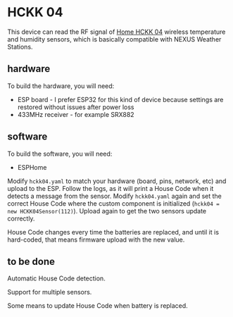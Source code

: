# HCKK 04

This device can read the RF signal of [Home HCKK 04](https://www.somogyi.hu/product/kulso-jelado-hcw-21-idojaras-allomashoz-hckk-04-12025) wireless temperature and humidity sensors, which is basically compatible with NEXUS Weather Stations.

## hardware
To build the hardware, you will need:
- ESP board - I prefer ESP32 for this kind of device because settings are restored without issues after power loss 
- 433MHz receiver - for example SRX882

## software
To build the software, you will need:
- ESPHome

Modify `hckk04.yaml` to match your hardware (board, pins, network, etc) and upload to the ESP. Follow the logs, as it will print a House Code when it detects a message from the sensor. Modify `hckk04.yaml` again and set the correct House Code where the custom component is initialized (`hckk04 = new HCKK04Sensor(112)`). Upload again to get the two sensors update correctly.

House Code changes every time the batteries are replaced, and until it is hard-coded, that means firmware upload with the new value.

## to be done

Automatic House Code detection.

Support for multiple sensors.

Some means to update House Code when battery is replaced.
